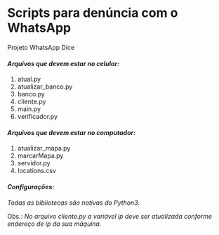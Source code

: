 # Scripts para denúncia com o WhatsApp
Projeto WhatsApp Dice

*<h4> Arquivos que devem estar no celular: </h4>*

<ol>
<li> atual.py</li>
<li> atualizar_banco.py</li>
<li> banco.py</li>
<li> cliente.py</li>
<li> main.py</li>
<li> verificador.py</li>
</ol>
  
*<h4>Arquivos que devem estar no computador:</h4>*

<ol>
<li> atualizar_mapa.py</li>
<li> marcarMapa.py</li>
<li> servidor.py</li>
<li>locations.csv</li>
</ol>

*<h4>Configurações:</h4>*

_Todas as bibliotecas são nativas do Python3._

Obs.: *No arquivo *cliente.py* a variável ip deve ser atualizada conforme
endereço de ip da sua máquina.*
